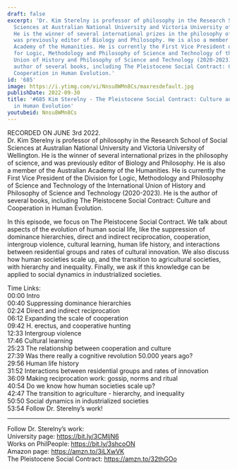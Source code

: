 ```yaml
---
draft: false
excerpt: 'Dr. Kim Sterelny is professor of philosophy in the Research School of Social
  Sciences at Australian National University and Victoria University of Wellington.
  He is the winner of several international prizes in the philosophy of science, and
  was previously editor of Biology and Philosophy. He is also a member of the Australian
  Academy of the Humanities. He is currently the First Vice President of the Division
  for Logic, Methodology and Philosophy of Science and Technology of the International
  Union of History and Philosophy of Science and Technology (2020-2023). He is the
  author of several books, including The Pleistocene Social Contract: Culture and
  Cooperation in Human Evolution.'
id: '685'
image: https://i.ytimg.com/vi/Nnsu8WMn8Cs/maxresdefault.jpg
publishDate: 2022-09-30
title: '#685 Kim Sterelny - The Pleistocene Social Contract: Culture and Cooperation
  in Human Evolution'
youtubeid: Nnsu8WMn8Cs
---
```

RECORDED ON JUNE 3rd 2022.  
Dr. Kim Sterelny is professor of philosophy in the Research School of Social Sciences at Australian National University and Victoria University of Wellington. He is the winner of several international prizes in the philosophy of science, and was previously editor of Biology and Philosophy. He is also a member of the Australian Academy of the Humanities. He is currently the First Vice President of the Division for Logic, Methodology and Philosophy of Science and Technology of the International Union of History and Philosophy of Science and Technology (2020-2023). He is the author of several books, including The Pleistocene Social Contract: Culture and Cooperation in Human Evolution.

In this episode, we focus on The Pleistocene Social Contract. We talk about aspects of the evolution of human social life, like the suppression of dominance hierarchies, direct and indirect reciprocation, cooperation, intergroup violence, cultural learning, human life history, and interactions between residential groups and rates of cultural innovation. We also discuss how human societies scale up, and the transition to agricultural societies, with hierarchy and inequality. Finally, we ask if this knowledge can be applied to social dynamics in industrialized societies.

Time Links:  
00:00 Intro  
00:40  Suppressing dominance hierarchies  
02:24  Direct and indirect reciprocation  
06:12  Expanding the scale of cooperation  
09:42  H. erectus, and cooperative hunting  
12:33  Intergroup violence  
17:46  Cultural learning  
25:23  The relationship between cooperation and culture  
27:39  Was there really a cognitive revolution 50.000 years ago?  
29:56  Human life history  
31:52  Interactions between residential groups and rates of innovation  
36:09  Making reciprocation work: gossip, norms and ritual  
40:54  Do we know how human societies scale up?  
42:47  The transition to agriculture - hierarchy, and inequality  
50:50  Social dynamics in industrialized societies  
53:54  Follow Dr. Sterelny’s work!

---

Follow Dr. Sterelny’s work:  
University page: https://bit.ly/3CMljN6  
Works on PhilPeople: https://bit.ly/3shcoON  
Amazon page: https://amzn.to/3iLXwVK  
The Pleistocene Social Contract: https://amzn.to/32thGOo

